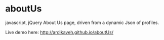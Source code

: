 # aboutUs

javascript, jQuery About Us page, driven from a dynamic Json of profiles.

Live demo here: http://ardikaveh.github.io/aboutUs/
